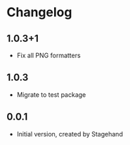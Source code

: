 # Changelog

## 1.0.3+1

- Fix all PNG formatters

## 1.0.3

- Migrate to test package

## 0.0.1

- Initial version, created by Stagehand
